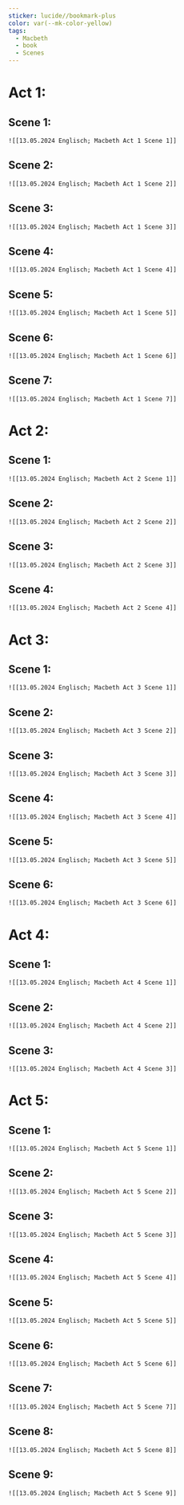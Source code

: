 ```yaml
---
sticker: lucide//bookmark-plus
color: var(--mk-color-yellow)
tags:
  - Macbeth
  - book
  - Scenes
---
```


# Act 1:
## Scene 1:
	![[13.05.2024 Englisch; Macbeth Act 1 Scene 1]]

## Scene 2:
	![[13.05.2024 Englisch; Macbeth Act 1 Scene 2]]

## Scene 3:
	![[13.05.2024 Englisch; Macbeth Act 1 Scene 3]]

## Scene 4:
	![[13.05.2024 Englisch; Macbeth Act 1 Scene 4]]

## Scene 5:
	![[13.05.2024 Englisch; Macbeth Act 1 Scene 5]]

## Scene 6:
	![[13.05.2024 Englisch; Macbeth Act 1 Scene 6]]

## Scene 7:
	![[13.05.2024 Englisch; Macbeth Act 1 Scene 7]]

# Act 2:
## Scene 1:
	![[13.05.2024 Englisch; Macbeth Act 2 Scene 1]]

## Scene 2:
	![[13.05.2024 Englisch; Macbeth Act 2 Scene 2]]

## Scene 3:
	![[13.05.2024 Englisch; Macbeth Act 2 Scene 3]]

## Scene 4:
	![[13.05.2024 Englisch; Macbeth Act 2 Scene 4]]

# Act 3:
## Scene 1:
	![[13.05.2024 Englisch; Macbeth Act 3 Scene 1]]

## Scene 2:
	![[13.05.2024 Englisch; Macbeth Act 3 Scene 2]]

## Scene 3:
	![[13.05.2024 Englisch; Macbeth Act 3 Scene 3]]

## Scene 4:
	![[13.05.2024 Englisch; Macbeth Act 3 Scene 4]]

## Scene 5:
	![[13.05.2024 Englisch; Macbeth Act 3 Scene 5]]

## Scene 6:
	![[13.05.2024 Englisch; Macbeth Act 3 Scene 6]]

# Act 4:
## Scene 1:
	![[13.05.2024 Englisch; Macbeth Act 4 Scene 1]]
	
## Scene 2:
	![[13.05.2024 Englisch; Macbeth Act 4 Scene 2]]
	
## Scene 3:
	![[13.05.2024 Englisch; Macbeth Act 4 Scene 3]]

# Act 5:
## Scene 1:
	![[13.05.2024 Englisch; Macbeth Act 5 Scene 1]]

## Scene 2:
	![[13.05.2024 Englisch; Macbeth Act 5 Scene 2]]

## Scene 3:
	![[13.05.2024 Englisch; Macbeth Act 5 Scene 3]]

## Scene 4:
	![[13.05.2024 Englisch; Macbeth Act 5 Scene 4]]

## Scene 5:
	![[13.05.2024 Englisch; Macbeth Act 5 Scene 5]]

## Scene 6:
	![[13.05.2024 Englisch; Macbeth Act 5 Scene 6]]
## Scene 7:
	![[13.05.2024 Englisch; Macbeth Act 5 Scene 7]]

## Scene 8:
	![[13.05.2024 Englisch; Macbeth Act 5 Scene 8]]

## Scene 9:
	![[13.05.2024 Englisch; Macbeth Act 5 Scene 9]]


